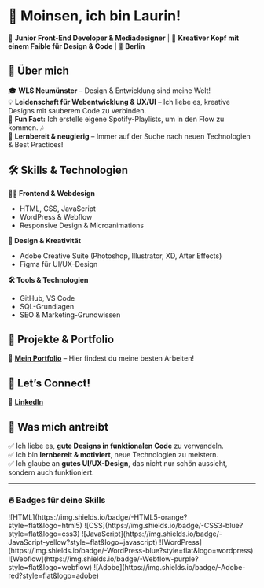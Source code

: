 # 👋 Moinsen, ich bin Laurin!

🚀 **Junior Front-End Developer & Mediadesigner** | 🎨 **Kreativer Kopf mit einem Faible für Design & Code** | 📍 **Berlin**  

## 🌟 Über mich  
🎓 **WLS Neumünster** – Design & Entwicklung sind meine Welt!  
💡 **Leidenschaft für Webentwicklung & UX/UI** – Ich liebe es, kreative Designs mit sauberem Code zu verbinden.  
🎵 **Fun Fact:** Ich erstelle eigene Spotify-Playlists, um in den Flow zu kommen. 🎶  
🧠 **Lernbereit & neugierig** – Immer auf der Suche nach neuen Technologien & Best Practices!  

## 🛠️ Skills & Technologien  
**👨‍💻 Frontend & Webdesign**  
- HTML, CSS, JavaScript  
- WordPress & Webflow  
- Responsive Design & Microanimations  

**🎨 Design & Kreativität**  
- Adobe Creative Suite (Photoshop, Illustrator, XD, After Effects)  
- Figma für UI/UX-Design  

**🛠️ Tools & Technologien**  
- GitHub, VS Code  
- SQL-Grundlagen  
- SEO & Marketing-Grundwissen  

## 🚀 Projekte & Portfolio  
📌 **[Mein Portfolio](#)** – Hier findest du meine besten Arbeiten!  

## 📩 Let’s Connect!  
💼 **[LinkedIn]([https://linkedin.com/in/deinname](https://www.linkedin.com/in/laurin-felgendreher-ab8495256/))**


## 🎯 Was mich antreibt  
✅ Ich liebe es, **gute Designs in funktionalen Code** zu verwandeln.  
✅ Ich bin **lernbereit & motiviert**, neue Technologien zu meistern.  
✅ Ich glaube an **gutes UI/UX-Design**, das nicht nur schön aussieht, sondern auch funktioniert.  


---

### 🔥 Badges für deine Skills
<div style="display:flex; flex-direction:column">
![HTML](https://img.shields.io/badge/-HTML5-orange?style=flat&logo=html5)  
![CSS](https://img.shields.io/badge/-CSS3-blue?style=flat&logo=css3)  
![JavaScript](https://img.shields.io/badge/-JavaScript-yellow?style=flat&logo=javascript)  
![WordPress](https://img.shields.io/badge/-WordPress-blue?style=flat&logo=wordpress)  
![Webflow](https://img.shields.io/badge/-Webflow-purple?style=flat&logo=webflow)  
![Adobe](https://img.shields.io/badge/-Adobe-red?style=flat&logo=adobe)
</div>
